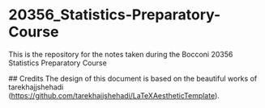 # 20356_Statistics-Preparatory-Course
This is the repository for the notes taken during the Bocconi 20356 Statistics Preparatory Course

## Credits
The design of this document is based on the beautiful works of tarekhajjshehadi (https://github.com/tarekhajjshehadi/LaTeXAestheticTemplate).